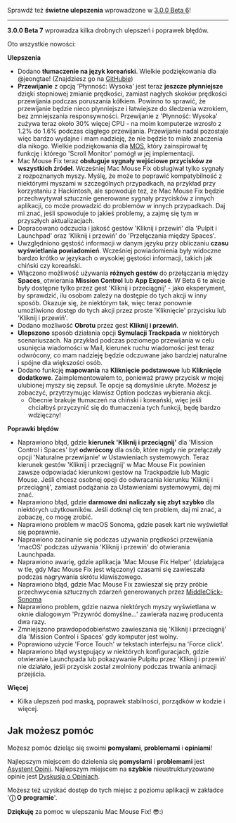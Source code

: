 Sprawdź też **świetne ulepszenia** wprowadzone w [3.0.0 Beta 6](https://github.com/noah-nuebling/mac-mouse-fix/releases/tag/3.0.0-Beta-6)!


---

**3.0.0 Beta 7** wprowadza kilka drobnych ulepszeń i poprawek błędów.

Oto wszystkie nowości:

**Ulepszenia**

- Dodano **tłumaczenie na język koreański**. Wielkie podziękowania dla @jeongtae! (Znajdziesz go na [GitHubie](https://github.com/jeongtae))
- **Przewijanie** z opcją 'Płynność: Wysoka' jest teraz **jeszcze płynniejsze** dzięki stopniowej zmianie prędkości, zamiast nagłych skoków prędkości przewijania podczas poruszania kółkiem. Powinno to sprawić, że przewijanie będzie nieco płynniejsze i łatwiejsze do śledzenia wzrokiem, bez zmniejszania responsywności. Przewijanie z 'Płynność: Wysoka' zużywa teraz około 30% więcej CPU - na moim komputerze wzrosło z 1.2% do 1.6% podczas ciągłego przewijania. Przewijanie nadal pozostaje więc bardzo wydajne i mam nadzieję, że nie będzie to miało znaczenia dla nikogo. Wielkie podziękowania dla [MOS](https://mos.caldis.me/), który zainspirował tę funkcję i którego 'Scroll Monitor' pomógł w jej implementacji.
- Mac Mouse Fix teraz **obsługuje sygnały wejściowe przycisków ze wszystkich źródeł**. Wcześniej Mac Mouse Fix obsługiwał tylko sygnały z rozpoznanych myszy. Myślę, że może to poprawić kompatybilność z niektórymi myszami w szczególnych przypadkach, na przykład przy korzystaniu z Hackintosh, ale spowoduje też, że Mac Mouse Fix będzie przechwytywał sztucznie generowane sygnały przycisków z innych aplikacji, co może prowadzić do problemów w innych przypadkach. Daj mi znać, jeśli spowoduje to jakieś problemy, a zajmę się tym w przyszłych aktualizacjach.
- Dopracowano odczucia i jakość gestów 'Kliknij i przewiń' dla 'Pulpit i Launchpad' oraz 'Kliknij i przewiń' do 'Przełączania między Spaces'.
- Uwzględniono gęstość informacji w danym języku przy obliczaniu **czasu wyświetlania powiadomień**. Wcześniej powiadomienia były widoczne bardzo krótko w językach o wysokiej gęstości informacji, takich jak chiński czy koreański.
- Włączono możliwość używania **różnych gestów** do przełączania między **Spaces**, otwierania **Mission Control** lub **App Exposé**. W Beta 6 te akcje były dostępne tylko przez gest 'Kliknij i przeciągnij' - jako eksperyment, by sprawdzić, ilu osobom zależy na dostępie do tych akcji w inny sposób. Okazuje się, że niektórym tak, więc teraz ponownie umożliwiono dostęp do tych akcji przez proste 'Kliknięcie' przycisku lub 'Kliknij i przewiń'.
- Dodano możliwość **Obrotu** przez gest **Kliknij i przewiń**.
- **Ulepszono** sposób działania opcji **Symulacji Trackpada** w niektórych scenariuszach. Na przykład podczas poziomego przewijania w celu usunięcia wiadomości w Mail, kierunek ruchu wiadomości jest teraz odwrócony, co mam nadzieję będzie odczuwane jako bardziej naturalne i spójne dla większości osób.
- Dodano funkcję **mapowania** na **Kliknięcie podstawowe** lub **Kliknięcie dodatkowe**. Zaimplementowałem to, ponieważ prawy przycisk w mojej ulubionej myszy się zepsuł. Te opcje są domyślnie ukryte. Możesz je zobaczyć, przytrzymując klawisz Option podczas wybierania akcji.
  - Obecnie brakuje tłumaczeń na chiński i koreański, więc jeśli chciałbyś przyczynić się do tłumaczenia tych funkcji, będę bardzo wdzięczny!

**Poprawki błędów**

- Naprawiono błąd, gdzie **kierunek 'Kliknij i przeciągnij'** dla 'Mission Control i Spaces' był **odwrócony** dla osób, które nigdy nie przełączały opcji 'Naturalne przewijanie' w Ustawieniach systemowych. Teraz kierunek gestów 'Kliknij i przeciągnij' w Mac Mouse Fix powinien zawsze odpowiadać kierunkowi gestów na Trackpadzie lub Magic Mouse. Jeśli chcesz osobnej opcji do odwracania kierunku 'Kliknij i przeciągnij', zamiast podążania za Ustawieniami systemowymi, daj mi znać.
- Naprawiono błąd, gdzie **darmowe dni** **naliczały się zbyt szybko** dla niektórych użytkowników. Jeśli dotknął cię ten problem, daj mi znać, a zobaczę, co mogę zrobić.
- Naprawiono problem w macOS Sonoma, gdzie pasek kart nie wyświetlał się poprawnie.
- Naprawiono zacinanie się podczas używania prędkości przewijania 'macOS' podczas używania 'Kliknij i przewiń' do otwierania Launchpada.
- Naprawiono awarię, gdzie aplikacja 'Mac Mouse Fix Helper' (działająca w tle, gdy Mac Mouse Fix jest włączony) czasami się zawieszała podczas nagrywania skrótu klawiszowego.
- Naprawiono błąd, gdzie Mac Mouse Fix zawieszał się przy próbie przechwycenia sztucznych zdarzeń generowanych przez [MiddleClick-Sonoma](https://github.com/artginzburg/MiddleClick-Sonoma)
- Naprawiono problem, gdzie nazwa niektórych myszy wyświetlana w oknie dialogowym 'Przywróć domyślne...' zawierała nazwę producenta dwa razy.
- Zmniejszono prawdopodobieństwo zawieszania się 'Kliknij i przeciągnij' dla 'Mission Control i Spaces' gdy komputer jest wolny.
- Poprawiono użycie 'Force Touch' w tekstach interfejsu na 'Force click'.
- Naprawiono błąd występujący w niektórych konfiguracjach, gdzie otwieranie Launchpada lub pokazywanie Pulpitu przez 'Kliknij i przewiń' nie działało, jeśli przycisk został zwolniony podczas trwania animacji przejścia.

**Więcej**

- Kilka ulepszeń pod maską, poprawek stabilności, porządków w kodzie i więcej.

## Jak możesz pomóc

Możesz pomóc dzieląc się swoimi **pomysłami**, **problemami** i **opiniami**!

Najlepszym miejscem do dzielenia się **pomysłami** i **problemami** jest [Asystent Opinii](https://noah-nuebling.github.io/mac-mouse-fix-feedback-assistant/?type=bug-report).
Najlepszym miejscem na **szybkie** nieustrukturyzowane opinie jest [Dyskusja o Opiniach](https://github.com/noah-nuebling/mac-mouse-fix/discussions/366).

Możesz też uzyskać dostęp do tych miejsc z poziomu aplikacji w zakładce '**ⓘ O programie**'.

**Dziękuję** za pomoc w ulepszaniu Mac Mouse Fix! 😎:)